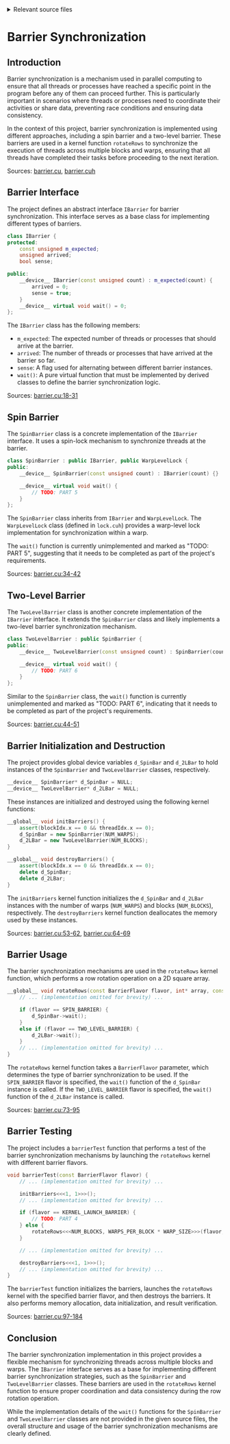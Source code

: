 <details>
<summary>Relevant source files</summary>

The following files were used as context for generating this wiki page:

- [deprecated/hw2/hw2/barrier.cu](https://github.com/agattani123/cis6010/blob/main/deprecated/hw2/hw2/barrier.cu)
- [deprecated/hw2/hw2/barrier.cuh](https://github.com/agattani123/cis6010/blob/main/deprecated/hw2/hw2/barrier.cuh)
- [deprecated/hw2/hw2/lock.cuh](https://github.com/agattani123/cis6010/blob/main/deprecated/hw2/hw2/lock.cuh)
- [deprecated/hw2/hw2/timer.cuh](https://github.com/agattani123/cis6010/blob/main/deprecated/hw2/hw2/timer.cuh)
- [deprecated/hw2/hw2/utils.cuh](https://github.com/agattani123/cis6010/blob/main/deprecated/hw2/hw2/utils.cuh)

</details>

# Barrier Synchronization

## Introduction

Barrier synchronization is a mechanism used in parallel computing to ensure that all threads or processes have reached a specific point in the program before any of them can proceed further. This is particularly important in scenarios where threads or processes need to coordinate their activities or share data, preventing race conditions and ensuring data consistency.

In the context of this project, barrier synchronization is implemented using different approaches, including a spin barrier and a two-level barrier. These barriers are used in a kernel function `rotateRows` to synchronize the execution of threads across multiple blocks and warps, ensuring that all threads have completed their tasks before proceeding to the next iteration.

Sources: [barrier.cu](), [barrier.cuh]()

## Barrier Interface

The project defines an abstract interface `IBarrier` for barrier synchronization. This interface serves as a base class for implementing different types of barriers.

```cpp
class IBarrier {
protected:
    const unsigned m_expected;
    unsigned arrived;
    bool sense;

public:
    __device__ IBarrier(const unsigned count) : m_expected(count) {
        arrived = 0;
        sense = true;
    }
    __device__ virtual void wait() = 0;
};
```

The `IBarrier` class has the following members:

- `m_expected`: The expected number of threads or processes that should arrive at the barrier.
- `arrived`: The number of threads or processes that have arrived at the barrier so far.
- `sense`: A flag used for alternating between different barrier instances.
- `wait()`: A pure virtual function that must be implemented by derived classes to define the barrier synchronization logic.

Sources: [barrier.cu:18-31]()

## Spin Barrier

The `SpinBarrier` class is a concrete implementation of the `IBarrier` interface. It uses a spin-lock mechanism to synchronize threads at the barrier.

```cpp
class SpinBarrier : public IBarrier, public WarpLevelLock {
public:
    __device__ SpinBarrier(const unsigned count) : IBarrier(count) {}

    __device__ virtual void wait() {
        // TODO: PART 5
    }
};
```

The `SpinBarrier` class inherits from `IBarrier` and `WarpLevelLock`. The `WarpLevelLock` class (defined in `lock.cuh`) provides a warp-level lock implementation for synchronization within a warp.

The `wait()` function is currently unimplemented and marked as "TODO: PART 5", suggesting that it needs to be completed as part of the project's requirements.

Sources: [barrier.cu:34-42]()

## Two-Level Barrier

The `TwoLevelBarrier` class is another concrete implementation of the `IBarrier` interface. It extends the `SpinBarrier` class and likely implements a two-level barrier synchronization mechanism.

```cpp
class TwoLevelBarrier : public SpinBarrier {
public:
    __device__ TwoLevelBarrier(const unsigned count) : SpinBarrier(count) {}

    __device__ virtual void wait() {
        // TODO: PART 6
    }
};
```

Similar to the `SpinBarrier` class, the `wait()` function is currently unimplemented and marked as "TODO: PART 6", indicating that it needs to be completed as part of the project's requirements.

Sources: [barrier.cu:44-51]()

## Barrier Initialization and Destruction

The project provides global device variables `d_SpinBar` and `d_2LBar` to hold instances of the `SpinBarrier` and `TwoLevelBarrier` classes, respectively.

```cpp
__device__ SpinBarrier* d_SpinBar = NULL;
__device__ TwoLevelBarrier* d_2LBar = NULL;
```

These instances are initialized and destroyed using the following kernel functions:

```cpp
__global__ void initBarriers() {
    assert(blockIdx.x == 0 && threadIdx.x == 0);
    d_SpinBar = new SpinBarrier(NUM_WARPS);
    d_2LBar = new TwoLevelBarrier(NUM_BLOCKS);
}

__global__ void destroyBarriers() {
    assert(blockIdx.x == 0 && threadIdx.x == 0);
    delete d_SpinBar;
    delete d_2LBar;
}
```

The `initBarriers` kernel function initializes the `d_SpinBar` and `d_2LBar` instances with the number of warps (`NUM_WARPS`) and blocks (`NUM_BLOCKS`), respectively. The `destroyBarriers` kernel function deallocates the memory used by these instances.

Sources: [barrier.cu:53-62](), [barrier.cu:64-69]()

## Barrier Usage

The barrier synchronization mechanisms are used in the `rotateRows` kernel function, which performs a row rotation operation on a 2D square array.

```cpp
__global__ void rotateRows(const BarrierFlavor flavor, int* array, const int arrayDim, const int sourceRow) {
    // ... (implementation omitted for brevity) ...

    if (flavor == SPIN_BARRIER) {
        d_SpinBar->wait();
    }
    else if (flavor == TWO_LEVEL_BARRIER) {
        d_2LBar->wait();
    }
    // ... (implementation omitted for brevity) ...
}
```

The `rotateRows` kernel function takes a `BarrierFlavor` parameter, which determines the type of barrier synchronization to be used. If the `SPIN_BARRIER` flavor is specified, the `wait()` function of the `d_SpinBar` instance is called. If the `TWO_LEVEL_BARRIER` flavor is specified, the `wait()` function of the `d_2LBar` instance is called.

Sources: [barrier.cu:73-95]()

## Barrier Testing

The project includes a `barrierTest` function that performs a test of the barrier synchronization mechanisms by launching the `rotateRows` kernel with different barrier flavors.

```cpp
void barrierTest(const BarrierFlavor flavor) {
    // ... (implementation omitted for brevity) ...

    initBarriers<<<1, 1>>>();
    // ... (implementation omitted for brevity) ...

    if (flavor == KERNEL_LAUNCH_BARRIER) {
        // TODO: PART 4
    } else {
        rotateRows<<<NUM_BLOCKS, WARPS_PER_BLOCK * WARP_SIZE>>>(flavor, d_array, numThreads, -1);
    }

    // ... (implementation omitted for brevity) ...

    destroyBarriers<<<1, 1>>>();
    // ... (implementation omitted for brevity) ...
}
```

The `barrierTest` function initializes the barriers, launches the `rotateRows` kernel with the specified barrier flavor, and then destroys the barriers. It also performs memory allocation, data initialization, and result verification.

Sources: [barrier.cu:97-184]()

## Conclusion

The barrier synchronization implementation in this project provides a flexible mechanism for synchronizing threads across multiple blocks and warps. The `IBarrier` interface serves as a base for implementing different barrier synchronization strategies, such as the `SpinBarrier` and `TwoLevelBarrier` classes. These barriers are used in the `rotateRows` kernel function to ensure proper coordination and data consistency during the row rotation operation.

While the implementation details of the `wait()` functions for the `SpinBarrier` and `TwoLevelBarrier` classes are not provided in the given source files, the overall structure and usage of the barrier synchronization mechanisms are clearly defined.